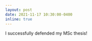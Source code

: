 ```yaml
---
layout: post
date: 2021-11-17 10:30:00-0400
inline: true
---
```


I successfully defended my MSc thesis!
